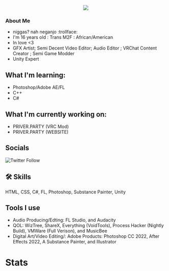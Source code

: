 
<p align="center">
  <img src="https://github.com/terkoshi/terkoshi/blob/master/assets/wrap.png?raw=true) alt="My Name!"/>
</p>


###  About Me
* niggas? nah neganjo :trollface:
* I'm 16 years old : Trans M2F : African/American
* In love <3
* GFX Artist; Semi Decent Video Editor; Audio Editor ; VRChat Content Creator ; Semi Game Modder
* Unity Expert

## What I'm learning:

* Photoshop/Adobe AE/FL
* C++
* C#

## What I'm currently working on:

* PRIVER.PARTY (VRC Mod)
* PRIVER.PARTY (WEBSITE)

## Socials

![Twitter Follow](https://img.shields.io/twitter/follow/skullface646?style=for-the-badge&logo=Twitter)
## 🛠 Skills
HTML, CSS, C#, FL, Photoshop, Substance Painter, Unity

## Tools I use

* Audio Producing/Edting: FL Studio, and Audacity
* QOL: WizTree, ShareX, Everything (VoidTools), Process Hacker (Nightly Build), VMWare (Full Verison), and MusicBee
* Digital Art/Video Editing/: Adobe Products: Photoshop CC 2022,  After Effects 2022, A Substance Painter, and Illustrator

# Stats 
